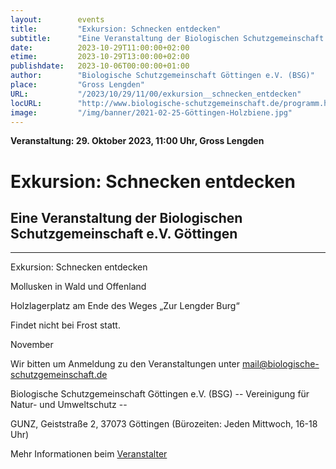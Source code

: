 ```yaml
---
layout:        events
title:         "Exkursion: Schnecken entdecken"
subtitle:      "Eine Veranstaltung der Biologischen Schutzgemeinschaft e.V. Göttingen"
date:          2023-10-29T11:00:00+02:00
etime:         2023-10-29T13:00:00+02:00
publishdate:   2023-10-06T00:00:00+01:00
author:        "Biologische Schutzgemeinschaft Göttingen e.V. (BSG)"
place:         "Gross Lengden"
URL:           "/2023/10/29/11/00/exkursion__schnecken_entdecken"
locURL:        "http://www.biologische-schutzgemeinschaft.de/programm.html"
image:         "/img/banner/2021-02-25-Göttingen-Holzbiene.jpg"
---
```


**Veranstaltung: 29. Oktober 2023, 11:00 Uhr, Gross Lengden**

Exkursion: Schnecken entdecken
===========

Eine Veranstaltung der Biologischen Schutzgemeinschaft e.V. Göttingen
-----------

-------------

Exkursion: Schnecken entdecken

Mollusken in Wald und Offenland

Holzlagerplatz am Ende des Weges „Zur Lengder Burg“

Findet nicht bei Frost statt.

November


Wir bitten um Anmeldung zu den Veranstaltungen unter mail@biologische-schutzgemeinschaft.de

Biologische Schutzgemeinschaft Göttingen e.V. (BSG)
-- Vereinigung für Natur- und Umweltschutz --

GUNZ, Geiststraße 2, 37073 Göttingen (Bürozeiten: Jeden Mittwoch, 16-18 Uhr)


Mehr Informationen beim [Veranstalter](http://www.biologische-schutzgemeinschaft.de/programm.html)
